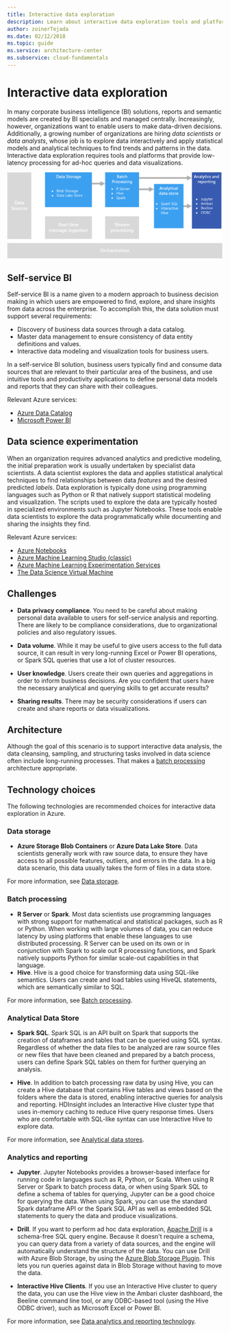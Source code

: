 ```yaml
---
title: Interactive data exploration
description: Learn about interactive data exploration tools and platforms that provide low-latency batch processing for ad-hoc queries and data visualizations.
author: zoinerTejada
ms.date: 02/12/2018
ms.topic: guide
ms.service: architecture-center
ms.subservice: cloud-fundamentals
---
```


# Interactive data exploration

In many corporate business intelligence (BI) solutions, reports and semantic models are created by BI specialists and managed centrally. Increasingly, however, organizations want to enable users to make data-driven decisions. Additionally, a growing number of organizations are hiring *data scientists* or *data analysts*, whose job is to explore data interactively and apply statistical models and analytical techniques to find trends and patterns in the data. Interactive data exploration requires tools and platforms that provide low-latency processing for ad-hoc queries and data visualizations.

![Interactive data exploration](./images/data-exploration.png)

## Self-service BI

Self-service BI is a name given to a modern approach to business decision making in which users are empowered to find, explore, and share insights from data across the enterprise. To accomplish this, the data solution must support several requirements:

- Discovery of business data sources through a data catalog.
- Master data management to ensure consistency of data entity definitions and values.
- Interactive data modeling and visualization tools for business users.

In a self-service BI solution, business users typically find and consume data sources that are relevant to their particular area of the business, and use intuitive tools and productivity applications to define personal data models and reports that they can share with their colleagues.

Relevant Azure services:

- [Azure Data Catalog](https://docs.microsoft.com/azure/data-catalog/data-catalog-what-is-data-catalog)
- [Microsoft Power BI](https://powerbi.microsoft.com/)

## Data science experimentation

When an organization requires advanced analytics and predictive modeling, the initial preparation work is usually undertaken by specialist data scientists. A data scientist explores the data and applies statistical analytical techniques to find relationships between data *features* and the desired predicted *labels*. Data exploration is typically done using programming languages such as Python or R that natively support statistical modeling and visualization. The scripts used to explore the data are typically hosted in specialized environments such as Jupyter Notebooks. These tools enable data scientists to explore the data programmatically while documenting and sharing the insights they find.

Relevant Azure services:

- [Azure Notebooks](https://notebooks.azure.com/)
- [Azure Machine Learning Studio (classic)](https://docs.microsoft.com/azure/machine-learning/studio/what-is-ml-studio)
- [Azure Machine Learning Experimentation Services](https://docs.microsoft.com/azure/machine-learning/service/how-to-enable-virtual-network)
- [The Data Science Virtual Machine](https://docs.microsoft.com/azure/machine-learning/data-science-virtual-machine/overview)

## Challenges

- **Data privacy compliance**. You need to be careful about making personal data available to users for self-service analysis and reporting. There are likely to be compliance considerations, due to organizational policies and also regulatory issues.

- **Data volume**. While it may be useful to give users access to the full data source, it can result in very long-running Excel or Power BI operations, or Spark SQL queries that use a lot of cluster resources.

- **User knowledge**. Users create their own queries and aggregations in order to inform business decisions. Are you confident that users have the necessary analytical and querying skills to get accurate results?

- **Sharing results**. There may be security considerations if users can create and share reports or data visualizations.

## Architecture

Although the goal of this scenario is to support interactive data analysis, the data cleansing, sampling, and structuring tasks involved in data science often include long-running processes. That makes a [batch processing](../big-data/batch-processing.md) architecture appropriate.

## Technology choices

The following technologies are recommended choices for interactive data exploration in Azure.

### Data storage

- **Azure Storage Blob Containers** or **Azure Data Lake Store**. Data scientists generally work with raw source data, to ensure they have access to all possible features, outliers, and errors in the data. In a big data scenario, this data usually takes the form of files in a data store.

For more information, see [Data storage](../technology-choices/data-storage.md).

### Batch processing

- **R Server** or **Spark**. Most data scientists use programming languages with strong support for mathematical and statistical packages, such as R or Python. When working with large volumes of data, you can reduce latency by using platforms that enable these languages to use distributed processing. R Server can be used on its own or in conjunction with Spark to scale out R processing functions, and Spark natively supports Python for similar scale-out capabilities in that language.
- **Hive**. Hive is a good choice for transforming data using SQL-like semantics. Users can create and load tables using HiveQL statements, which are semantically similar to SQL.

For more information, see [Batch processing](../technology-choices/batch-processing.md).

### Analytical Data Store

- **Spark SQL**. Spark SQL is an API built on Spark that supports the creation of dataframes and tables that can be queried using SQL syntax. Regardless of whether the data files to be analyzed are raw source files or new files that have been cleaned and prepared by a batch process, users can define Spark SQL tables on them for further querying an analysis.

- **Hive**. In addition to batch processing raw data by using Hive, you can create a Hive database that contains Hive tables and views based on the folders where the data is stored, enabling interactive queries for analysis and reporting. HDInsight includes an Interactive Hive cluster type that uses in-memory caching to reduce Hive query response times. Users who are comfortable with SQL-like syntax can use Interactive Hive to explore data.

For more information, see [Analytical data stores](../technology-choices/analytical-data-stores.md).

### Analytics and reporting

- **Jupyter**. Jupyter Notebooks provides a browser-based interface for running code in languages such as R, Python, or Scala. When using R Server or Spark to batch process data, or when using Spark SQL to define a schema of tables for querying, Jupyter can be a good choice for querying the data. When using Spark, you can use the standard Spark dataframe API or the Spark SQL API as well as embedded SQL statements to query the data and produce visualizations.

- **Drill**. If you want to perform ad hoc data exploration, [Apache Drill](https://drill.apache.org/) is a schema-free SQL query engine. Because it doesn't require a schema, you can query data from a variety of data sources, and the engine will automatically understand the structure of the data.  You can use Drill with Azure Blob Storage, by using the [Azure Blob Storage Plugin](https://drill.apache.org/docs/azure-blob-storage-plugin/). This lets you run queries against data in Blob Storage without having to move the data.

- **Interactive Hive Clients**. If you use an Interactive Hive cluster to query the data, you can use the Hive view in the Ambari cluster dashboard, the Beeline command line tool, or any ODBC-based tool (using the Hive ODBC driver), such as Microsoft Excel or Power BI.

For more information, see [Data analytics and reporting technology](../technology-choices/analysis-visualizations-reporting.md).
